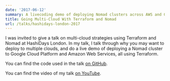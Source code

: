```yaml
---
date: '2017-06-12'
summary: A livecoding demo of deploying Nomad clusters across AWS and GCP using Terraform.
title: Going Multi-Cloud With Terraform and Nomad 
url: /talks/hashidays-london-2017
---
```


I was invited to give a talk on multi-cloud strategies using Terraform and
Nomad at HashiDays London. In my talk, I talk through why you may want to
deploy to multiple clouds, and do a live demo of deploying a Nomad cluster to
Google Cloud Platform and Amazon Web Services, all using Terraform.

You can find the code used in the talk [on
GitHub](https://github.com/paddycarver/hashidays-london).

You can find the video of my talk [on
YouTube](https://www.youtube.com/watch?v=e42A4aBZUkQ).
